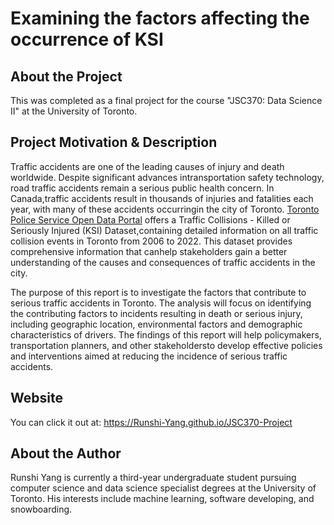# Examining the factors affecting the occurrence of KSI

## About the Project

This was completed as a final project for the course "JSC370: Data Science II" at the University of Toronto. 

## Project Motivation & Description 

Traffic accidents are one of the leading causes of injury and death worldwide. Despite significant advances intransportation safety technology, road traffic accidents remain a serious public health concern. In Canada,traffic accidents result in thousands of injuries and fatalities each year, with many of these accidents occurringin the city of Toronto. [Toronto Police Service Open Data Portal](https://data.torontopolice.on.ca) offers a Traffic Collisions - Killed or Seriously Injured (KSI) Dataset,containing detailed information on all traffic collision events in Toronto from 2006 to 2022. This dataset provides comprehensive information that canhelp stakeholders gain a better understanding of the causes and consequences of traffic accidents in the city.  

The purpose of this report is to investigate the factors that contribute to serious traffic accidents in Toronto. The analysis will focus on identifying the contributing factors to incidents resulting in death or serious injury, including geographic location, environmental factors and demographic characteristics of drivers. The findings of this report will help policymakers, transportation planners, and other stakeholdersto develop effective policies and interventions aimed at reducing the incidence of serious traffic accidents.

## Website

You can click it out at: https://Runshi-Yang.github.io/JSC370-Project

## About the Author

Runshi Yang is currently a third-year undergraduate student pursuing computer science and data science specialist degrees at the University of Toronto. His interests include machine learning, software developing, and snowboarding. 

